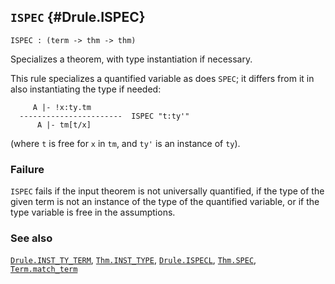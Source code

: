## `ISPEC` {#Drule.ISPEC}


```
ISPEC : (term -> thm -> thm)
```



Specializes a theorem, with type instantiation if necessary.


This rule specializes a quantified variable as does `SPEC`; it differs
from it in also instantiating the type if needed:
    
         A |- !x:ty.tm
      -----------------------  ISPEC "t:ty'"
          A |- tm[t/x]
    
(where `t` is free for `x` in `tm`, and `ty'` is an instance
of `ty`).

### Failure

`ISPEC` fails if the input theorem is not universally quantified, if
the type of the given term is not an instance of the type of the
quantified variable, or if the type variable is free in the
assumptions.

### See also

[`Drule.INST_TY_TERM`](#Drule.INST_TY_TERM), [`Thm.INST_TYPE`](#Thm.INST_TYPE), [`Drule.ISPECL`](#Drule.ISPECL), [`Thm.SPEC`](#Thm.SPEC), [`Term.match_term`](#Term.match_term)

